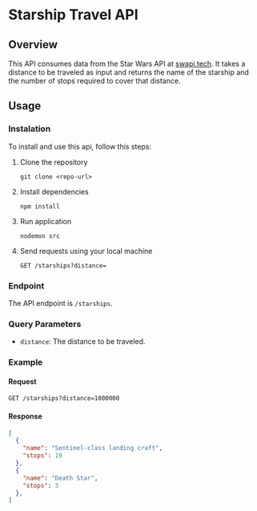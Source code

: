 # Starship Travel API

## Overview

This API consumes data from the Star Wars API at [swapi.tech](https://www.swapi.tech/). It takes a distance to be traveled as input and returns the name of the starship and the number of stops required to cover that distance.

## Usage
### Instalation

To install and use this api, follow this steps:
1. Clone the repository
   ```
   git clone <repo-url>
   ```
3. Install dependencies
   ```
   npm install
   ```
5. Run application
   ```
   nodemon src
   ```
7. Send requests using your local machine
   ```
   GET /starships?distance=
   ```

### Endpoint

The API endpoint is `/starships`.

### Query Parameters

- `distance`: The distance to be traveled.

### Example

#### Request

```
GET /starships?distance=1000000
```

#### Response

```json
[
  {
    "name": "Sentinel-class landing craft",
    "stops": 19
  },
  {
    "name": "Death Star",
    "stops": 3
  },
]
```
